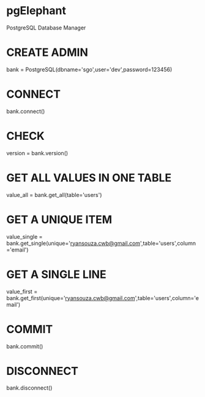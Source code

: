 # pgElephant
PostgreSQL Database Manager

# CREATE ADMIN
bank = PostgreSQL(dbname='sgo',user='dev',password=123456)

# CONNECT
bank.connect()

# CHECK
version = bank.version()

# GET ALL VALUES IN ONE TABLE
value_all = bank.get_all(table='users')

# GET A UNIQUE ITEM
value_single = bank.get_single(unique='ryansouza.cwb@gmail.com',table='users',column='email')

# GET A SINGLE LINE
value_first = bank.get_first(unique='ryansouza.cwb@gmail.com',table='users',column='email')

# COMMIT
bank.commit()

# DISCONNECT
bank.disconnect()